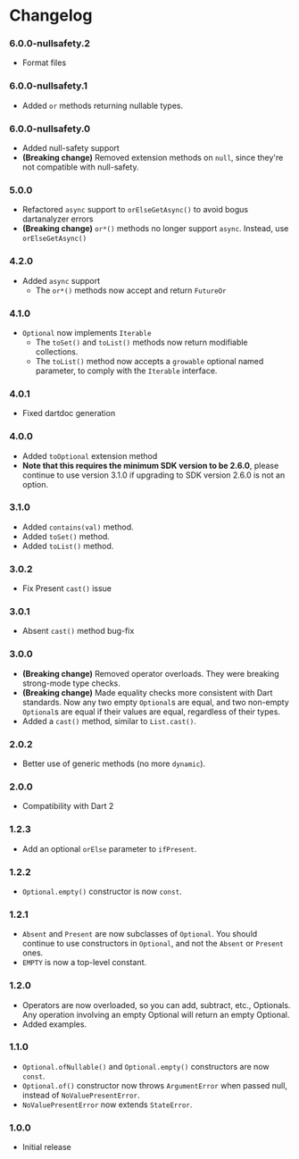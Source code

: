 # Changelog
### 6.0.0-nullsafety.2
  * Format files

### 6.0.0-nullsafety.1
  * Added `or` methods returning nullable types.

### 6.0.0-nullsafety.0
  * Added null-safety support
  * **(Breaking change)** Removed extension methods on `null`, since they're not compatible with null-safety.

### 5.0.0
  * Refactored `async` support to `orElseGetAsync()` to avoid bogus dartanalyzer errors
  * **(Breaking change)** `or*()` methods no longer support `async`.  Instead, use `orElseGetAsync()`
 
### 4.2.0
  * Added `async` support
    * The `or*()` methods now accept and return `FutureOr`

### 4.1.0
  * `Optional` now implements `Iterable`
    * The `toSet()` and `toList()` methods now return modifiable collections.
    * The `toList()` method now accepts a `growable` optional named parameter, to comply with the `Iterable` interface.

### 4.0.1
  * Fixed dartdoc generation

### 4.0.0
  * Added `toOptional` extension method
  * **Note that this requires the minimum SDK version to be 2.6.0**,
    please continue to use version 3.1.0 if upgrading to SDK version 2.6.0
    is not an option.

### 3.1.0
  * Added `contains(val)` method.
  * Added `toSet()` method.
  * Added `toList()` method.
  
### 3.0.2
  * Fix Present `cast()` issue

### 3.0.1
  * Absent `cast()` method bug-fix

### 3.0.0
  * **(Breaking change)** Removed operator overloads.  They were breaking strong-mode type checks.
  * **(Breaking change)** Made equality checks more consistent with Dart standards.  Now any two empty `Optional`s are
    equal, and two non-empty `Optional`s are equal if their values are equal, regardless of their types.
  * Added a `cast()` method, similar to `List.cast()`.

### 2.0.2
  * Better use of generic methods (no more `dynamic`).

### 2.0.0
  * Compatibility with Dart 2

### 1.2.3
  * Add an optional `orElse` parameter to `ifPresent`.

### 1.2.2
  * `Optional.empty()` constructor is now `const`.

### 1.2.1
  * `Absent` and `Present` are now subclasses of `Optional`.  You should continue to use constructors in `Optional`, and not
    the `Absent` or `Present` ones.
  * `EMPTY` is now a top-level constant.

### 1.2.0
  * Operators are now overloaded, so you can add, subtract, etc., Optionals.  Any operation involving an empty Optional
    will return an empty Optional.
  * Added examples.

### 1.1.0
  * `Optional.ofNullable()` and `Optional.empty()` constructors are now `const`.
  * `Optional.of()` constructor now throws `ArgumentError` when passed null, instead of `NoValuePresentError`.
  * `NoValuePresentError` now extends `StateError`.

### 1.0.0
  * Initial release
